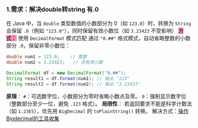 ### 1.需求：解决double转string 有.0 
在 Java 中，当 `double` 类型数值的小数部分为 0（如 `123.0`）时，转换为 `String` 会保留 `.0`（例如 `"123.0"`），同时保留有效小数位（如 `3.23423` 不受影响）
<mark style="background: #FF5582A6;">方式：</mark> 使用 `DecimalFormat` 模式匹配
通过 `"0.##"` 格式模式，自动省略整数的小数部分 `.0`，保留非零小数位：
```java
double num1 = 123.0;    // 整数
double num2 = 3.23423;   // 含有效小数

DecimalFormat df = new DecimalFormat("0.##");
String result1 = df.format(num1); // 输出 "123"
String result2 = df.format(num2); // 输出 "3.23423"
```
**原理**​：
`#`：可选数字位，小数部分为零时省略小数点及零。
`0`：强制显示数字位（整数部分至少一位，避免 `.123` 格式）。
**局限性**：
若返回要求不能是科学计数法（如 `1.23E5`），优先用 `BigDecimal` 的 `toPlainString()` 转换。
解决方式：[操作Bigdecimal的工具收集](../Bigdecimal/操作Bigdecimal的工具收集.md)



